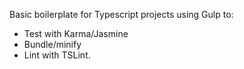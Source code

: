 Basic boilerplate for Typescript projects using Gulp to:
- Test with Karma/Jasmine
- Bundle/minify 
- Lint with TSLint.